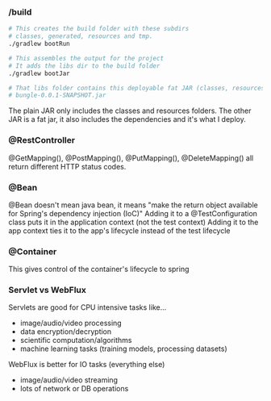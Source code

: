 ### /build 

```bash
# This creates the build folder with these subdirs
# classes, generated, resources and tmp.
./gradlew bootRun 

# This assembles the output for the project
# It adds the libs dir to the build folder
./gradlew bootJar

# That libs folder contains this deployable fat JAR (classes, resources, dependencies) 
# bungle-0.0.1-SNAPSHOT.jar
```

The plain JAR only includes the classes and resources folders.
The other JAR is a fat jar, it also includes the dependencies and it's what I deploy.

### @RestController

@GetMapping(), @PostMapping(), @PutMapping(), @DeleteMapping() all return different HTTP status codes.

### @Bean
@Bean doesn't mean java bean, it means "make the return object available for Spring's dependency injection (IoC)"
Adding it to a @TestConfiguration class puts it in the application context (not the test context)
Adding it to the app context ties it to the app's lifecycle instead of the test lifecycle

### @Container
This gives control of the container's lifecycle to spring

### Servlet vs WebFlux

Servlets are good for CPU intensive tasks like...

- image/audio/video processing
- data encryption/decryption
- scientific computation/algorithms
- machine learning tasks (training models, processing datasets)

WebFlux is better for IO tasks (everything else)

- image/audio/video streaming
- lots of network or DB operations
